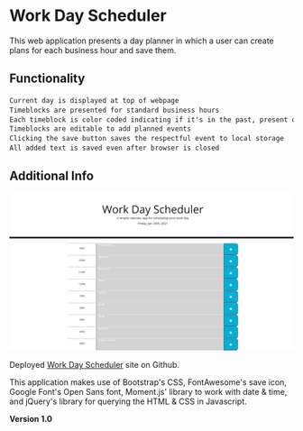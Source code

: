 # Work Day Scheduler

This web application presents a day planner in which a user can create plans for each business hour and save them.

## Functionality 

```md
Current day is displayed at top of webpage
Timeblocks are presented for standard business hours
Each timeblock is color coded indicating if it's in the past, present or future
Timeblocks are editable to add planned events
Clicking the save button saves the respectful event to local storage
All added text is saved even after browser is closed
```

## Additional Info

![image](./Assets/WorkDayScheduler2.png)

Deployed [Work Day Scheduler](https://gaitherdb.github.io/Work-Day-Scheduler/) site on Github.

This application makes use of Bootstrap's CSS, FontAwesome's save icon, Google Font's Open Sans font, Moment.js' library to work with date & time, and jQuery's library for querying the HTML & CSS in Javascript. 

**Version 1.0**